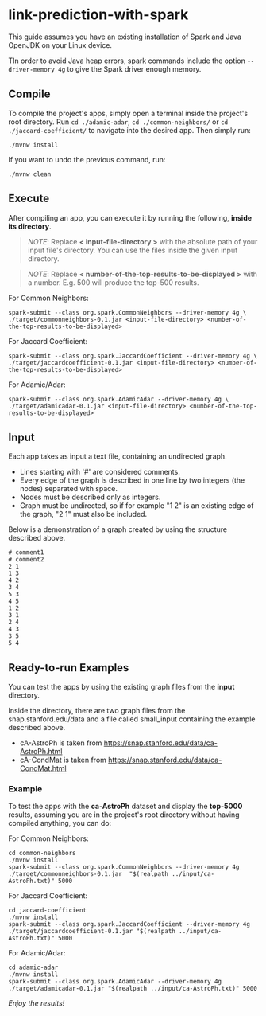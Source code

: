 # link-prediction-with-spark

This guide assumes you have an existing installation of Spark and Java OpenJDK on your Linux device.

TIn order to avoid Java heap errors, spark commands include the option `--driver-memory 4g` to give the Spark driver enough memory.

## Compile

To compile the project's apps, simply open a terminal inside the project's root directory.
Run `cd ./adamic-adar`, `cd ./common-neighbors/` or `cd ./jaccard-coefficient/` 
to navigate into the desired app. Then simply run:

```
./mvnw install
```
If you want to undo the previous command, run:
```
./mvnw clean
```

## Execute

After compiling an app, you can execute it by running the following, **inside its directory**.

> _NOTE_: Replace **< input-file-directory >** with the absolute path of your input file's directory. You can use the files inside the given input directory.

> _NOTE_: Replace **< number-of-the-top-results-to-be-displayed >** with a number. E.g. 500 will produce the top-500 results.

For Common Neighbors: 
```
spark-submit --class org.spark.CommonNeighbors --driver-memory 4g \ 
./target/commonneighbors-0.1.jar <input-file-directory> <number-of-the-top-results-to-be-displayed>
```
For Jaccard Coefficient: 
```
spark-submit --class org.spark.JaccardCoefficient --driver-memory 4g \
./target/jaccardcoefficient-0.1.jar <input-file-directory> <number-of-the-top-results-to-be-displayed> 
```
For Adamic/Adar:
```
spark-submit --class org.spark.AdamicAdar --driver-memory 4g \
./target/adamicadar-0.1.jar <input-file-directory> <number-of-the-top-results-to-be-displayed> 
```
## Input

Each app takes as input a text file, containing an undirected graph.
* Lines starting with '#' are considered comments.
* Every edge of the graph is described in one line by two integers (the nodes) separated with space.
* Nodes must be described only as integers.
* Graph must be undirected, so if for example "1 2" is an existing edge of the graph, "2 1" must also be included.

Below is a demonstration of a graph created by using the structure described above.
```
# comment1
# comment2
2 1 
1 3 
4 2 
3 4 
5 3 
4 5 
1 2 
3 1 
2 4 
4 3 
3 5 
5 4 
```

## Ready-to-run Examples

You can test the apps by using the existing graph files from the **input** directory.

Inside the directory, there are two graph files from the snap.stanford.edu/data and a file called small_input containing the example described above.
* cA-AstroPh is taken from https://snap.stanford.edu/data/ca-AstroPh.html
* cA-CondMat is taken from https://snap.stanford.edu/data/ca-CondMat.html

### Example
To test the apps with the **ca-AstroPh** dataset and display the **top-5000** results, assuming you are in the project's root directory without having compiled anything, you can do:

For Common Neighbors:
```
cd common-neighbors
./mvnw install
spark-submit --class org.spark.CommonNeighbors --driver-memory 4g ./target/commonneighbors-0.1.jar  "$(realpath ../input/ca-AstroPh.txt)" 5000
```
For Jaccard Coefficient:
```
cd jaccard-coefficient
./mvnw install
spark-submit --class org.spark.JaccardCoefficient --driver-memory 4g ./target/jaccardcoefficient-0.1.jar "$(realpath ../input/ca-AstroPh.txt)" 5000
```
For Adamic/Adar:
```
cd adamic-adar
./mvnw install
spark-submit --class org.spark.AdamicAdar --driver-memory 4g ./target/adamicadar-0.1.jar "$(realpath ../input/ca-AstroPh.txt)" 5000
```
_Enjoy the results!_



